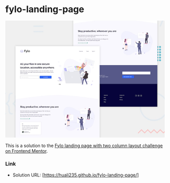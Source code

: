 # fylo-landing-page

![](design/desktop-preview.jpg)

This is a solution to the [Fylo landing page with two column layout challenge on Frontend Mentor](https://www.frontendmentor.io/challenges/fylo-landing-page-with-two-column-layout-5ca5ef041e82137ec91a50f5).

### Link

- Solution URL: [https://huali235.github.io/fylo-landing-page/]
